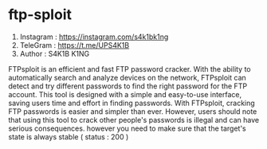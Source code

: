 # ftp-sploit
1. Instagram : https://instagram.com/s4k1bk1ng
2. TeleGram : https://t.me/UPS4K1B
3. Author : S4K1B K1NG

FTPsploit is an efficient and fast FTP password cracker. With the ability to automatically search and analyze devices on the network, FTPsploit can detect and try different passwords to find the right password for the FTP account. This tool is designed with a simple and easy-to-use interface, saving users time and effort in finding passwords. With FTPsploit, cracking FTP passwords is easier and simpler than ever. However, users should note that using this tool to crack other people's passwords is illegal and can have serious consequences.
however you need to make sure that the target's state is always stable ( status : 200 )
